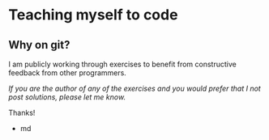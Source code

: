 Teaching myself to code
=======================

Why on git?
-----------

I am publicly working through exercises to benefit from constructive feedback from other programmers. 

*If you are the author of any of the exercises and you would prefer that I not post solutions, please let me know.*

Thanks!

- md
